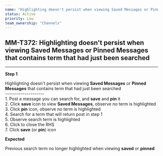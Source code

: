 ```yaml
---
name: "Highlighting doesn't persist when viewing Saved Messages or Pinned Messages that contains term that had just been searched"
status: Active
priority: Low
team_ownership: "Channels"
---
```


## MM-T372: Highlighting doesn't persist when viewing Saved Messages or Pinned Messages that contains term that had just been searched

---

**Step 1**

Highlighting doesn't persist when viewing **Saved Messages** or **Pinned Messages** that contains term that had just been searched\
\--------------------\
1\. Post a message you can search for, and **save** and **pin** it\
2\. Click **save** icon to view **Saved Messages**, observe no term is highlighted\
3\. Click **pin** icon, observe no term is highlighted\
4\. Search for a term that will return post in step 1\
5\. Observe search term is highlighted\
6\. Click to close the RHS\
7\. Click **save** (or **pin**) icon

**Expected**

Previous search term no longer highlighted when viewing **saved** or **pinned**
